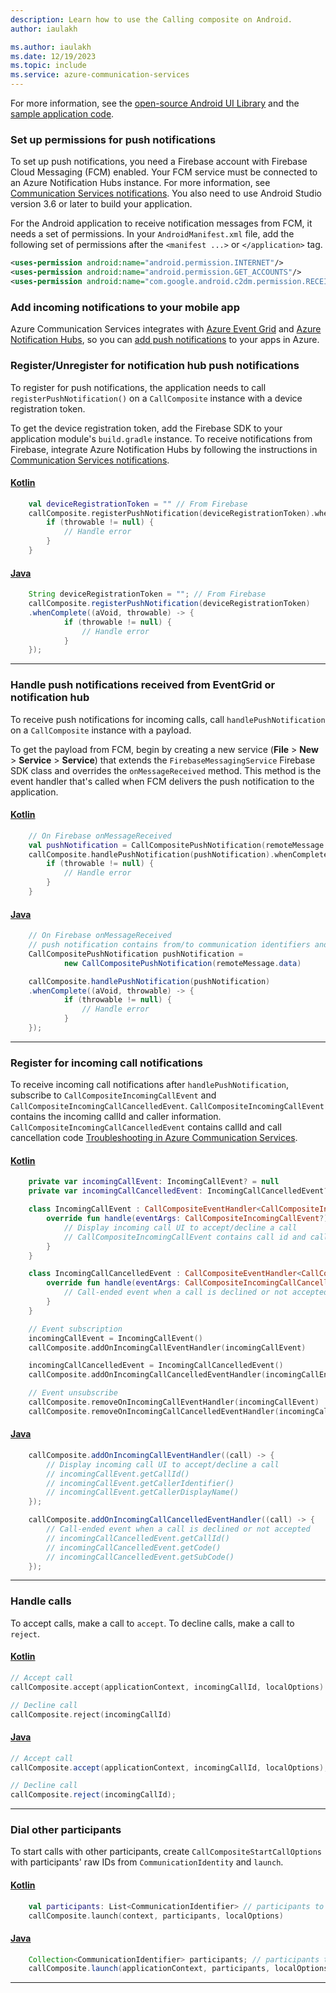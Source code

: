 ```yaml
---
description: Learn how to use the Calling composite on Android.
author: iaulakh

ms.author: iaulakh
ms.date: 12/19/2023
ms.topic: include
ms.service: azure-communication-services
---
```


For more information, see the [open-source Android UI Library](https://github.com/Azure/communication-ui-library-android) and the [sample application code](https://github.com/Azure-Samples/communication-services-android-quickstarts/tree/main/ui-calling).

### Set up permissions for push notifications

To set up push notifications, you need a Firebase account with Firebase Cloud Messaging (FCM) enabled. Your FCM service must be connected to an Azure Notification Hubs instance. For more information, see [Communication Services notifications](../../../../concepts/notifications.md). You also need to use Android Studio version 3.6 or later to build your application.

For the Android application to receive notification messages from FCM, it needs a set of permissions. In your `AndroidManifest.xml` file, add the following set of permissions after the `<manifest ...>` or `</application>` tag.

```xml
<uses-permission android:name="android.permission.INTERNET"/>
<uses-permission android:name="android.permission.GET_ACCOUNTS"/>
<uses-permission android:name="com.google.android.c2dm.permission.RECEIVE" />
```

### Add incoming notifications to your mobile app

Azure Communication Services integrates with [Azure Event Grid](../../../event-grid/overview.md) and [Azure Notification Hubs](../../../../../notification-hubs/notification-hubs-push-notification-overview.md), so you can [add push notifications](../../../../concepts/notifications.md) to your apps in Azure. 

### Register/Unregister for notification hub push notifications

To register for push notifications, the application needs to call `registerPushNotification()` on a `CallComposite` instance with a device registration token.

To get the device registration token, add the Firebase SDK to your application module's `build.gradle` instance. To receive notifications from Firebase, integrate Azure Notification Hubs by following the instructions in [Communication Services notifications](/azure/communication-services/concepts/notifications).

#### [Kotlin](#tab/kotlin)

```kotlin
    val deviceRegistrationToken = "" // From Firebase
    callComposite.registerPushNotification(deviceRegistrationToken).whenComplete { _, throwable ->
        if (throwable != null) {
            // Handle error
        }
    }
```

#### [Java](#tab/java)

```java
    String deviceRegistrationToken = ""; // From Firebase
    callComposite.registerPushNotification(deviceRegistrationToken)
    .whenComplete((aVoid, throwable) -> {
            if (throwable != null) {
                // Handle error
            }
    });
```

-----

### Handle push notifications received from EventGrid or notification hub

To receive push notifications for incoming calls, call `handlePushNotification` on a `CallComposite` instance with a payload.

To get the payload from FCM, begin by creating a new service (**File** > **New** > **Service** > **Service**) that extends the `FirebaseMessagingService` Firebase SDK class and overrides the `onMessageReceived` method. This method is the event handler that's called when FCM delivers the push notification to the application.

#### [Kotlin](#tab/kotlin)

```kotlin
    // On Firebase onMessageReceived
    val pushNotification = CallCompositePushNotification(remoteMessage.data)
    callComposite.handlePushNotification(pushNotification).whenComplete { _, throwable ->
        if (throwable != null) {
            // Handle error
        }
    }
```

#### [Java](#tab/java)

```java
    // On Firebase onMessageReceived
    // push notification contains from/to communication identifiers and event type
    CallCompositePushNotification pushNotification = 
            new CallCompositePushNotification(remoteMessage.data)

    callComposite.handlePushNotification(pushNotification)
    .whenComplete((aVoid, throwable) -> {
            if (throwable != null) {
                // Handle error
            }
    });
```

-----

### Register for incoming call notifications

To receive incoming call notifications after `handlePushNotification`, subscribe to `CallCompositeIncomingCallEvent` and `CallCompositeIncomingCallCancelledEvent`. `CallCompositeIncomingCallEvent` contains the incoming callId and caller information. `CallCompositeIncomingCallCancelledEvent` contains callId and call cancellation code [Troubleshooting in Azure Communication Services](../../../../concepts/troubleshooting-info.md#calling-sdk-error-codes).

#### [Kotlin](#tab/kotlin)

```kotlin
    private var incomingCallEvent: IncomingCallEvent? = null
    private var incomingCallCancelledEvent: IncomingCallCancelledEvent? = null

    class IncomingCallEvent : CallCompositeEventHandler<CallCompositeIncomingCallEvent> {
        override fun handle(eventArgs: CallCompositeIncomingCallEvent?) {
            // Display incoming call UI to accept/decline a call
            // CallCompositeIncomingCallEvent contains call id and caller information
        }
    }

    class IncomingCallCancelledEvent : CallCompositeEventHandler<CallCompositeIncomingCallCancelledEvent> {
        override fun handle(eventArgs: CallCompositeIncomingCallCancelledEvent?) {
            // Call-ended event when a call is declined or not accepted
        }
    }

    // Event subscription
    incomingCallEvent = IncomingCallEvent()
    callComposite.addOnIncomingCallEventHandler(incomingCallEvent)

    incomingCallCancelledEvent = IncomingCallCancelledEvent()
    callComposite.addOnIncomingCallCancelledEventHandler(incomingCallEndEvent)

    // Event unsubscribe
    callComposite.removeOnIncomingCallEventHandler(incomingCallEvent)
    callComposite.removeOnIncomingCallCancelledEventHandler(incomingCallEndEvent)
```

#### [Java](#tab/java)

```java
    callComposite.addOnIncomingCallEventHandler((call) -> {
        // Display incoming call UI to accept/decline a call
        // incomingCallEvent.getCallId()
        // incomingCallEvent.getCallerIdentifier()
        // incomingCallEvent.getCallerDisplayName()
    });

    callComposite.addOnIncomingCallCancelledEventHandler((call) -> {
        // Call-ended event when a call is declined or not accepted
        // incomingCallCancelledEvent.getCallId()
        // incomingCallCancelledEvent.getCode()
        // incomingCallCancelledEvent.getSubCode()
    });
```

-----

### Handle calls

To accept calls, make a call to `accept`. To decline calls, make a call to `reject`.

#### [Kotlin](#tab/kotlin)

```kotlin
// Accept call
callComposite.accept(applicationContext, incomingCallId, localOptions)

// Decline call
callComposite.reject(incomingCallId)
```

#### [Java](#tab/java)

```java
// Accept call
callComposite.accept(applicationContext, incomingCallId, localOptions);

// Decline call
callComposite.reject(incomingCallId);
```

-----

### Dial other participants

To start calls with other participants, create `CallCompositeStartCallOptions` with participants' raw IDs from `CommunicationIdentity` and `launch`.

#### [Kotlin](#tab/kotlin)

```kotlin
    val participants: List<CommunicationIdentifier> // participants to dial
    callComposite.launch(context, participants, localOptions)
```

#### [Java](#tab/java)

```java
    Collection<CommunicationIdentifier> participants; // participants to dial
    callComposite.launch(applicationContext, participants, localOptions);
```

-----
